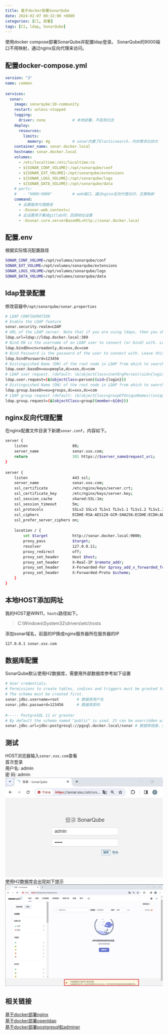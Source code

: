 ```yaml
---
title: 基于docker部署SonarQube
date: 2024-02-07 00:32:00 +0800
categories: [CI, 部署]
tags: [CI, ldap, SonarQube]
---
```

使用docker compose部署SonarQube并配置ldap登录。
SonarQube的9000端口不用映射，通过nginx反向代理来访问。
## 配置docker-compose.yml
```yaml
version: "3"
name: common

services:
  sonar:
    image: sonarqube:10-community
    restart: unless-stopped
    logging:
      driver: none            # 本地部署，不启用日志
    deploy:
      resources:
        limits:
          memory: 4g          # sonar内置了Elasticsearch，内存需求比较大
    container_name: sonar.docker.local
    hostname: sonar.docker.local
    volumes:
      - /etc/localtime:/etc/localtime:ro
      - ${SONAR_CONF_VOLUME}:/opt/sonarqube/conf
      - ${SONAR_EXT_VOLUME}:/opt/sonarqube/extensions
      - ${SONAR_LOGS_VOLUME}:/opt/sonarqube/logs
      - ${SONAR_DATA_VOLUME}:/opt/sonarqube/data
    # ports:
    #   - "9000:9000"         # web端口，通过nginx反向代理访问，无需映射
    command:
      # 设置服务代理路径
      - -Dsonar.web.context=/
      # 此设置用于集成gitlab时，回调地址设置
      - -Dsonar.core.serverBaseURL=http://sonar.docker.local
```
## 配置.env
根据实际情况配置路径
```sh
SONAR_CONF_VOLUME=/opt/volumes/sonarqube/conf
SONAR_EXT_VOLUME=/opt/volumes/sonarqube/extensions
SONAR_LOGS_VOLUME=/opt/volumes/sonarqube/logs
SONAR_DATA_VOLUME=/opt/volumes/sonarqube/data
```
## ldap登录配置
修改容器中`/opt/sonarqube/sonar.properties`
```sh
# LDAP CONFIGURATION
# Enable the LDAP feature
sonar.security.realm=LDAP
# URL of the LDAP server. Note that if you are using ldaps, then you should install the server certificate into the Java truststore.
ldap.url=ldap://ldap.docker.local:389
# Bind DN is the username of an LDAP user to connect (or bind) with. Leave this blank for anonymous access to the LDAP directory (optional)
ldap.bindDn=cn=readonly,dc=xxx,dc=com
# Bind Password is the password of the user to connect with. Leave this blank for anonymous access to the LDAP directory (optional)
ldap.bindPassword=123456
# Distinguished Name (DN) of the root node in LDAP from which to search for users (mandatory)
ldap.user.baseDn=ou=people,dc=xxx,dc=com
# LDAP user request. (default: (&(objectClass=inetOrgPerson)(uid={login})) )
ldap.user.request=(&(objectClass=person)(uid={login}))
# Distinguished Name (DN) of the root node in LDAP from which to search for groups. (optional, default: empty)
ldap.group.baseDn=ou=groups,dc=xxx,dc=com
# LDAP group request (default: (&(objectClass=groupOfUniqueNames)(uniqueMember={dn})) )
ldap.group.request=(&(objectClass=group)(member=${dn}))
```
## nginx反向代理配置
在nginx配置文件目录下新建`sonar.conf`，内容如下。
```sh
server {
    listen                    80;
    server_name               sonar.xxx.com;
    return                    301 https://$server_name$request_uri;
}

server {
    listen                    443 ssl;
    server_name               sonar.xxx.com;
    ssl_certificate           /etc/nginx/keys/server.crt;
    ssl_certificate_key       /etc/nginx/keys/server.key;
    ssl_session_cache         shared:SSL:1m;
    ssl_session_timeout       5m;
    ssl_protocols             SSLv2 SSLv3 TLSv1 TLSv1.1 TLSv1.2 TLSv1.3;
    ssl_ciphers               ECDHE-RSA-AES128-GCM-SHA256:ECDHE:ECDH:AES:HIGH:!NULL:!aNULL:!MD5:!ADH:!RC4;
    ssl_prefer_server_ciphers on;

    location / {
        set $target           http://sonar.docker.local:9000;
        proxy_pass            $target;
        resolver              127.0.0.11;
        proxy_redirect        off; 
        proxy_set_header      Host $host; 
        proxy_set_header      X-Real-IP $remote_addr; 
        proxy_set_header      X-Forwarded-For $proxy_add_x_forwarded_for;
        proxy_set_header      X-Forwarded-Proto $scheme;
    }
}
```
## 本地HOST添加网址
我的HOST是WIN11，`hosts`路径如下。
> C:\Windows\System32\drivers\etc\hosts

添加sonar域名，前面的IP换成nginx服务器所在服务器的IP
```sh
127.0.0.1 sonar.xxx.com
```
## 数据库配置
SonarQube默认使用H2数据库，需要用外部数据库参考如下设置
```sh
# User credentials.
# Permissions to create tables, indices and triggers must be granted to JDBC user.
# The schema must be created first.
sonar.jdbc.username=root        # 数据库用户名
sonar.jdbc.password=123456      # 数据库密码

#----- PostgreSQL 11 or greater
# By default the schema named "public" is used. It can be overridden with the parameter "currentSchema".
sonar.jdbc.url=jdbc:postgresql://pgsql.docker.local/sonar # 数据库链接，sonar是数据库名称
```
## 测试
HOST浏览器输入`sonar.xxx.com`查看  
首次登录  
用户名: admin  
密  码: admin  
![Desktop View](/static/images/202402/20240207_01.jpg)  
使用H2数据库会出现如下提示  
![Desktop View](/static/images/202402/20240207_02.jpg)  

## 相关链接
[基于docker部署nginx](/posts/基于docker部署nginx/)  
[基于docker部署openldap](/posts/基于docker部署openldap/)  
[基于docker部署postgresql和adminer](/posts/基于docker部署postgresql和adminer/)  